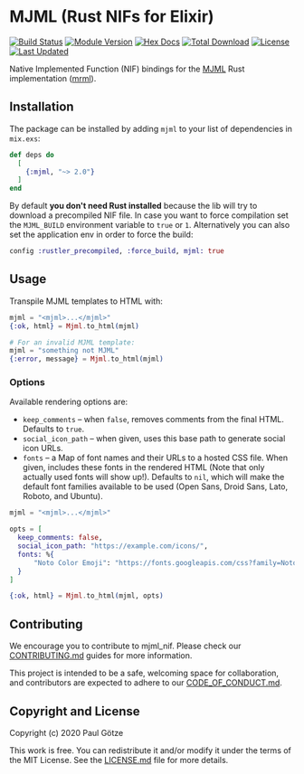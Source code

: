 # MJML (Rust NIFs for Elixir)

[![Build Status](https://github.com/adoptoposs/mjml_nif/workflows/Tests/badge.svg)](https://github.com/adoptoposs/mjml_nif/workflows/Tests/badge.svg)
[![Module Version](https://img.shields.io/hexpm/v/mjml.svg)](https://hex.pm/packages/mjml)
[![Hex Docs](https://img.shields.io/badge/hex-docs-lightgreen.svg)](https://hexdocs.pm/mjml/)
[![Total Download](https://img.shields.io/hexpm/dt/mjml.svg)](https://hex.pm/packages/mjml)
[![License](https://img.shields.io/hexpm/l/mjml.svg)](https://github.com/adoptoposs/mjml_nif/blob/master/LICENSE.md)
[![Last Updated](https://img.shields.io/github/last-commit/adoptoposs/mjml_nif.svg)](https://github.com/adoptoposs/mjml_nif/commits/master)

Native Implemented Function (NIF) bindings for the [MJML](https://mjml.io) Rust implementation ([mrml](https://github.com/jdrouet/mrml)).

## Installation

The package can be installed by adding `mjml` to your list of dependencies in `mix.exs`:

```elixir
def deps do
  [
    {:mjml, "~> 2.0"}
  ]
end
```

By default **you don't need Rust installed** because the lib will try to download
a precompiled NIF file. In case you want to force compilation set the
`MJML_BUILD` environment variable to `true` or `1`. Alternatively you can also set the
application env in order to force the build:

```elixir
config :rustler_precompiled, :force_build, mjml: true
```

## Usage

Transpile MJML templates to HTML with:

```elixir
mjml = "<mjml>...</mjml>"
{:ok, html} = Mjml.to_html(mjml)

# For an invalid MJML template:
mjml = "something not MJML"
{:error, message} = Mjml.to_html(mjml)
```

### Options

Available rendering options are:

* `keep_comments` – when `false`, removes comments from the final HTML. Defaults to `true`.
* `social_icon_path` – when given, uses this base path to generate social icon URLs.
* `fonts` – a Map of font names and their URLs to a hosted CSS file.
  When given, includes these fonts in the rendered HTML
  (Note that only actually used fonts will show up!).
  Defaults to `nil`, which will make the default font families available to
  be used (Open Sans, Droid Sans, Lato, Roboto, and Ubuntu).

```elixir
mjml = "<mjml>...</mjml>"

opts = [
  keep_comments: false,
  social_icon_path: "https://example.com/icons/",
  fonts: %{
      "Noto Color Emoji": "https://fonts.googleapis.com/css?family=Noto+Color+Emoji:400"
  }
]

{:ok, html} = Mjml.to_html(mjml, opts)
```

## Contributing

We encourage you to contribute to mjml_nif.
Please check our [CONTRIBUTING.md](./CONTRIBUTING.md) guides for more information.

This project is intended to be a safe, welcoming space for collaboration, and contributors are expected to adhere to our [CODE_OF_CONDUCT.md](./CODE_OF_CONDUCT.md).


## Copyright and License

Copyright (c) 2020 Paul Götze

This work is free. You can redistribute it and/or modify it under the
terms of the MIT License. See the [LICENSE.md](./LICENSE.md) file for more details.
